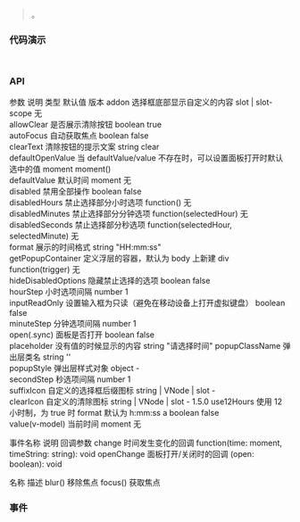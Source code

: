 #   

>  。


###  代码演示

```
 
```

### API
参数	说明	类型	默认值	版本
addon	选择框底部显示自定义的内容	slot | slot-scope	无	
allowClear	是否展示清除按钮	boolean	true	
autoFocus	自动获取焦点	boolean	false	
clearText	清除按钮的提示文案	string	clear	
defaultOpenValue	当 defaultValue/value 不存在时，可以设置面板打开时默认选中的值	moment	moment()	
defaultValue	默认时间	moment	无	
disabled	禁用全部操作	boolean	false	
disabledHours	禁止选择部分小时选项	function()	无	
disabledMinutes	禁止选择部分分钟选项	function(selectedHour)	无	
disabledSeconds	禁止选择部分秒选项	function(selectedHour, selectedMinute)	无	
format	展示的时间格式	string	"HH:mm:ss"	
getPopupContainer	定义浮层的容器，默认为 body 上新建 div	function(trigger)	无	
hideDisabledOptions	隐藏禁止选择的选项	boolean	false	
hourStep	小时选项间隔	number	1	
inputReadOnly	设置输入框为只读（避免在移动设备上打开虚拟键盘）	boolean	false	
minuteStep	分钟选项间隔	number	1	
open(.sync)	面板是否打开	boolean	false	
placeholder	没有值的时候显示的内容	string	"请选择时间"	
popupClassName	弹出层类名	string	''	
popupStyle	弹出层样式对象	object	-	
secondStep	秒选项间隔	number	1	
suffixIcon	自定义的选择框后缀图标	string | VNode | slot	-	
clearIcon	自定义的清除图标	string | VNode | slot	-	1.5.0
use12Hours	使用 12 小时制，为 true 时 format 默认为 h:mm:ss a	boolean	false	
value(v-model)	当前时间	moment	无	
 

事件名称	说明	回调参数
change	时间发生变化的回调	function(time: moment, timeString: string): void
openChange	面板打开/关闭时的回调	(open: boolean): void



名称	描述
blur()	移除焦点
focus()	获取焦点



 
 
 

### 事件

 

